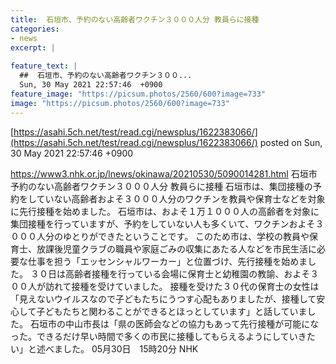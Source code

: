 ```yaml
---
title:  石垣市、予約のない高齢者ワクチン３０００人分 教員らに接種  
categories:
- news
excerpt: |
  
feature_text: |
  ##  石垣市、予約のない高齢者ワクチン３００...
  Sun, 30 May 2021 22:57:46  +0900
feature_image: "https://picsum.photos/2560/600?image=733"
image: "https://picsum.photos/2560/600?image=733"
---
```


[https://asahi.5ch.net/test/read.cgi/newsplus/1622383066/](https://asahi.5ch.net/test/read.cgi/newsplus/1622383066/)
posted on Sun, 30 May 2021 22:57:46  +0900

<!--more-->

https://www3.nhk.or.jp/lnews/okinawa/20210530/5090014281.html 石垣市 予約のない高齢者ワクチン３０００人分 教員らに接種 石垣市は、集団接種の予約をしていない高齢者およそ３０００人分のワクチンを教員や保育士などを対象に先行接種を始めました。 石垣市は、およそ１万１０００人の高齢者を対象に集団接種を行っていますが、予約をしていない人も多くいて、ワクチンおよそ３０００人分のゆとりができたということです。 このため市は、学校の教員や保育士、放課後児童クラブの職員や家庭ごみの収集にあたる人などを市民生活に必要な仕事を担う「エッセンシャルワーカー」と位置づけ、先行接種を始めました。 ３０日は高齢者接種を行っている会場に保育士と幼稚園の教諭、およそ３００人が訪れて接種を受けていました。 接種を受けた３０代の保育士の女性は「見えないウイルスなので子どもたちにうつす心配もありましたが、接種して安心して子どもたちと関わることができるとほっとしています」と話していました。 石垣市の中山市長は「県の医師会などの協力もあって先行接種が可能になった。できるだけ早い時間で多くの市民に接種してもらえるようにしていきたい」と述べました。 05月30日　15時20分 NHK
